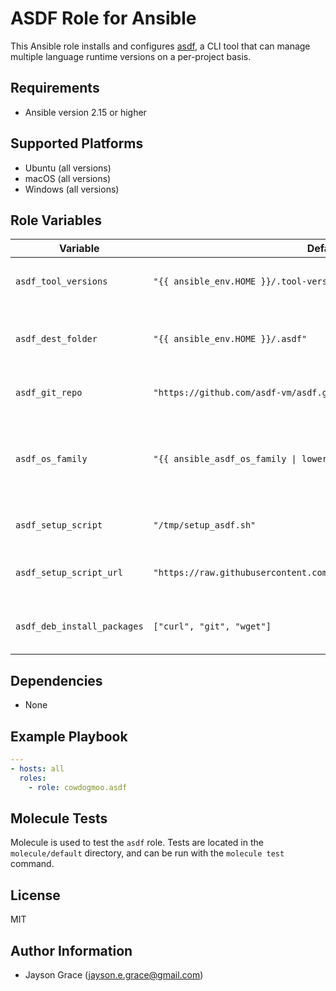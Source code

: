 # ASDF Role for Ansible

This Ansible role installs and configures
[asdf](https://asdf-vm.com/#/), a CLI tool that can manage multiple language
runtime versions on a per-project basis.

## Requirements

- Ansible version 2.15 or higher

## Supported Platforms

- Ubuntu (all versions)
- macOS (all versions)
- Windows (all versions)

## Role Variables

| Variable                    | Default Value                                                               | Description                                           |
| --------------------------- | --------------------------------------------------------------------------- | ----------------------------------------------------- |
| `asdf_tool_versions`        | `"{{ ansible_env.HOME }}/.tool-versions"`                                   | Path to the `.tool-versions` file                     |
| `asdf_dest_folder`          | `"{{ ansible_env.HOME }}/.asdf"`                                            | Destination folder for cloning the asdf repository    |
| `asdf_git_repo`             | `"https://github.com/asdf-vm/asdf.git"`                                     | Git repository URL of asdf                            |
| `asdf_os_family`            | `"{{ ansible_asdf_os_family \| lower }}"`                                   | OS family variable used for loading OS-specific tasks |
| `asdf_setup_script`         | `"/tmp/setup_asdf.sh"`                                                      | Local path to the setup script                        |
| `asdf_setup_script_url`     | `"https://raw.githubusercontent.com/l50/dotfiles/main/files/setup_asdf.sh"` | URL to download the setup script                      |
| `asdf_deb_install_packages` | `["curl", "git", "wget"]`                                                   | Debian packages to be installed                       |

## Dependencies

- None

## Example Playbook

```yaml
---
- hosts: all
  roles:
    - role: cowdogmoo.asdf
```

## Molecule Tests

Molecule is used to test the `asdf` role. Tests are located in the
`molecule/default` directory, and can be run with the `molecule test` command.

## License

MIT

## Author Information

- Jayson Grace (jayson.e.grace@gmail.com)
